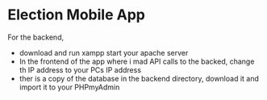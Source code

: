 # Election Mobile App
For the backend, 
- download and run xampp start your apache server
- In the frontend of the app where i mad API calls to the backed, change th IP address to your PCs IP address
- ther is a copy of the database in the backend directory, download it and import it to your PHPmyAdmin
